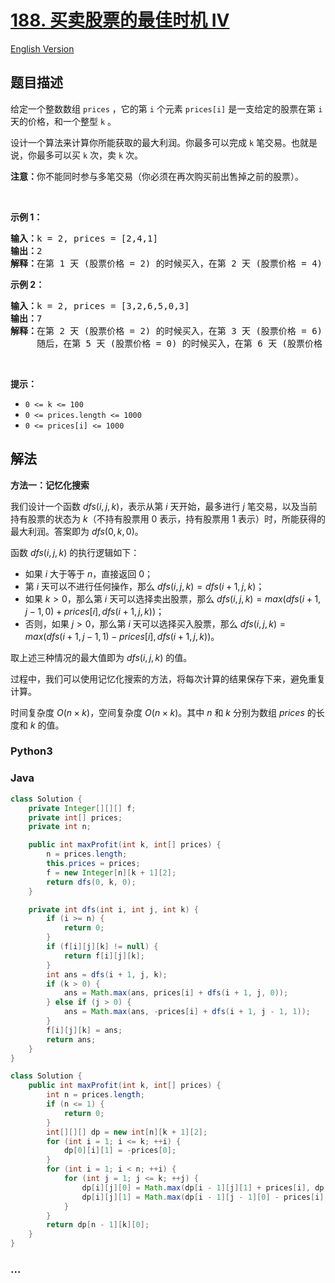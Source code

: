 # [188. 买卖股票的最佳时机 IV](https://leetcode.cn/problems/best-time-to-buy-and-sell-stock-iv)

[English Version](/solution/0100-0199/0188.Best%20Time%20to%20Buy%20and%20Sell%20Stock%20IV/README_EN.md)

## 题目描述

<!-- 这里写题目描述 -->

<p>给定一个整数数组&nbsp;<code>prices</code> ，它的第<em> </em><code>i</code> 个元素&nbsp;<code>prices[i]</code> 是一支给定的股票在第 <code>i</code><em> </em>天的价格，和一个整型 <code>k</code> 。</p>

<p>设计一个算法来计算你所能获取的最大利润。你最多可以完成 <code>k</code> 笔交易。也就是说，你最多可以买 <code>k</code> 次，卖 <code>k</code> 次。</p>

<p><strong>注意：</strong>你不能同时参与多笔交易（你必须在再次购买前出售掉之前的股票）。</p>

<p>&nbsp;</p>

<p><strong class="example">示例 1：</strong></p>

<pre>
<strong>输入：</strong>k = 2, prices = [2,4,1]
<strong>输出：</strong>2
<strong>解释：</strong>在第 1 天 (股票价格 = 2) 的时候买入，在第 2 天 (股票价格 = 4) 的时候卖出，这笔交易所能获得利润 = 4-2 = 2 。</pre>

<p><strong class="example">示例 2：</strong></p>

<pre>
<strong>输入：</strong>k = 2, prices = [3,2,6,5,0,3]
<strong>输出：</strong>7
<strong>解释：</strong>在第 2 天 (股票价格 = 2) 的时候买入，在第 3 天 (股票价格 = 6) 的时候卖出, 这笔交易所能获得利润 = 6-2 = 4 。
     随后，在第 5 天 (股票价格 = 0) 的时候买入，在第 6 天 (股票价格 = 3) 的时候卖出, 这笔交易所能获得利润 = 3-0 = 3 。</pre>

<p>&nbsp;</p>

<p><strong>提示：</strong></p>

<ul>
	<li><code>0 &lt;= k &lt;= 100</code></li>
	<li><code>0 &lt;= prices.length &lt;= 1000</code></li>
	<li><code>0 &lt;= prices[i] &lt;= 1000</code></li>
</ul>

## 解法

<!-- 这里可写通用的实现逻辑 -->

**方法一：记忆化搜索**

我们设计一个函数 $dfs(i, j, k)$，表示从第 $i$ 天开始，最多进行 $j$ 笔交易，以及当前持有股票的状态为 $k$（不持有股票用 $0$ 表示，持有股票用 $1$ 表示）时，所能获得的最大利润。答案即为 $dfs(0, k, 0)$。

函数 $dfs(i, j, k)$ 的执行逻辑如下：

-   如果 $i$ 大于等于 $n$，直接返回 $0$；
-   第 $i$ 天可以不进行任何操作，那么 $dfs(i, j, k) = dfs(i + 1, j, k)$；
-   如果 $k \gt 0$，那么第 $i$ 天可以选择卖出股票，那么 $dfs(i, j, k) = max(dfs(i + 1, j - 1, 0) + prices[i], dfs(i + 1, j, k))$；
-   否则，如果 $j \gt 0$，那么第 $i$ 天可以选择买入股票，那么 $dfs(i, j, k) = max(dfs(i + 1, j - 1, 1) - prices[i], dfs(i + 1, j, k))$。

取上述三种情况的最大值即为 $dfs(i, j, k)$ 的值。

过程中，我们可以使用记忆化搜索的方法，将每次计算的结果保存下来，避免重复计算。

时间复杂度 $O(n \times k)$，空间复杂度 $O(n \times k)$。其中 $n$ 和 $k$ 分别为数组 $prices$ 的长度和 $k$ 的值。

<!-- tabs:start -->

### **Python3**

<!-- 这里可写当前语言的特殊实现逻辑 -->





### **Java**

<!-- 这里可写当前语言的特殊实现逻辑 -->

```java
class Solution {
    private Integer[][][] f;
    private int[] prices;
    private int n;

    public int maxProfit(int k, int[] prices) {
        n = prices.length;
        this.prices = prices;
        f = new Integer[n][k + 1][2];
        return dfs(0, k, 0);
    }

    private int dfs(int i, int j, int k) {
        if (i >= n) {
            return 0;
        }
        if (f[i][j][k] != null) {
            return f[i][j][k];
        }
        int ans = dfs(i + 1, j, k);
        if (k > 0) {
            ans = Math.max(ans, prices[i] + dfs(i + 1, j, 0));
        } else if (j > 0) {
            ans = Math.max(ans, -prices[i] + dfs(i + 1, j - 1, 1));
        }
        f[i][j][k] = ans;
        return ans;
    }
}
```

```java
class Solution {
    public int maxProfit(int k, int[] prices) {
        int n = prices.length;
        if (n <= 1) {
            return 0;
        }
        int[][][] dp = new int[n][k + 1][2];
        for (int i = 1; i <= k; ++i) {
            dp[0][i][1] = -prices[0];
        }
        for (int i = 1; i < n; ++i) {
            for (int j = 1; j <= k; ++j) {
                dp[i][j][0] = Math.max(dp[i - 1][j][1] + prices[i], dp[i - 1][j][0]);
                dp[i][j][1] = Math.max(dp[i - 1][j - 1][0] - prices[i], dp[i - 1][j][1]);
            }
        }
        return dp[n - 1][k][0];
    }
}
```













### **...**

```

```


